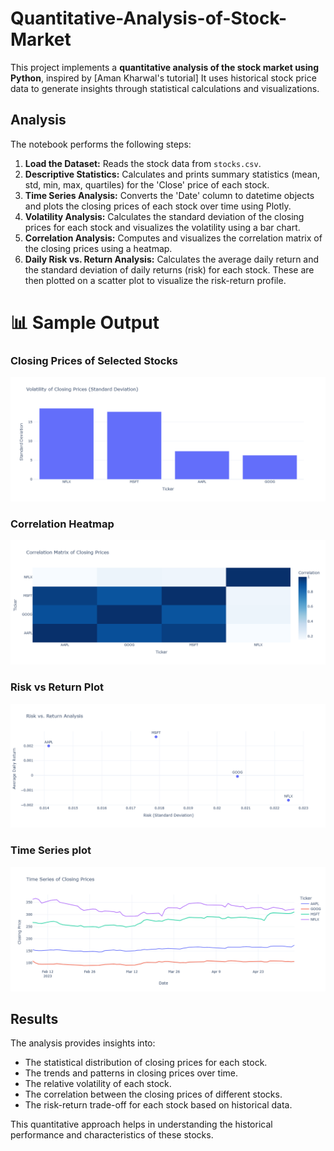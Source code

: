 # Quantitative-Analysis-of-Stock-Market

This project implements a **quantitative analysis of the stock market using Python**, inspired by [Aman Kharwal's tutorial]
 It uses historical stock price data to generate insights through statistical calculations and visualizations.



## Analysis

The notebook performs the following steps:

1.  **Load the Dataset:** Reads the stock data from `stocks.csv`.
2.  **Descriptive Statistics:** Calculates and prints summary statistics (mean, std, min, max, quartiles) for the 'Close' price of each stock.
3.  **Time Series Analysis:** Converts the 'Date' column to datetime objects and plots the closing prices of each stock over time using Plotly.
4.  **Volatility Analysis:** Calculates the standard deviation of the closing prices for each stock and visualizes the volatility using a bar chart.
5.  **Correlation Analysis:** Computes and visualizes the correlation matrix of the closing prices using a heatmap.
6.  **Daily Risk vs. Return Analysis:** Calculates the average daily return and the standard deviation of daily returns (risk) for each stock. These are then plotted on a scatter plot to visualize the risk-return profile.

# 📊 Sample Output

### Closing Prices of Selected Stocks
![Closing Prices](images/closing_prices_plot.png)

### Correlation Heatmap
![Correlation Heatmap](images/correlation_matrix.png)

### Risk vs Return Plot
![Risk Return](images/risk_vs_return.png)

### Time Series plot
![Time Series](images/Time_series_plot.png)

## Results

The analysis provides insights into:

- The statistical distribution of closing prices for each stock.
- The trends and patterns in closing prices over time.
- The relative volatility of each stock.
- The correlation between the closing prices of different stocks.
- The risk-return trade-off for each stock based on historical data.

This quantitative approach helps in understanding the historical performance and characteristics of these stocks.
